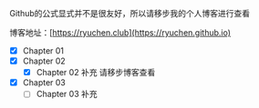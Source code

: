 Github的公式显式并不是很友好，所以请移步我的个人博客进行查看

博客地址：[https://ryuchen.club](https://ryuchen.github.io)

* [x] Chapter 01
* [x] Chapter 02
  * [x] Chapter 02 补充 请移步博客查看
* [x] Chapter 03
  * [ ] Chapter 03 补充
